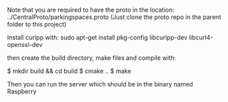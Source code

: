 Note that you are required to have the proto in the location: ../CentralProto/parkingspaces.proto (Just clone the proto repo in the parent folder to this project)


Install curlpp with:
sudo apt-get install pkg-config libcurlpp-dev libcurl4-openssl-dev

then create the build directory, make files and compile with:

$ mkdir build && cd build 
$ cmake ..
$ make

Then you can run the server which should be in the binary named Raspberry
